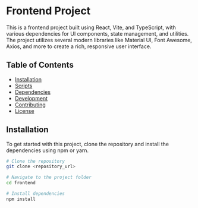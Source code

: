 # Frontend Project

This is a frontend project built using React, Vite, and TypeScript, with various dependencies for UI components, state management, and utilities. The project utilizes several modern libraries like Material UI, Font Awesome, Axios, and more to create a rich, responsive user interface.

## Table of Contents

- [Installation](#installation)
- [Scripts](#scripts)
- [Dependencies](#dependencies)
- [Development](#development)
- [Contributing](#contributing)
- [License](#license)

## Installation

To get started with this project, clone the repository and install the dependencies using npm or yarn.

```bash
# Clone the repository
git clone <repository_url>

# Navigate to the project folder
cd frontend

# Install dependencies
npm install
